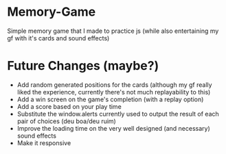 # Memory-Game
Simple memory game that I made to practice js (while also entertaining my gf with it's cards and sound effects)

# Future Changes (maybe?)
- Add random generated positions for the cards (although my gf really liked the experience, currently there's not much replayability to this)
- Add a win screen on the game's completion (with a replay option)
- Add a score based on your play time
- Substitute the window.alerts currently used to output the result of each pair of choices (deu boa/deu ruim)
- Improve the loading time on the very well designed (and necessary) sound effects
- Make it responsive
